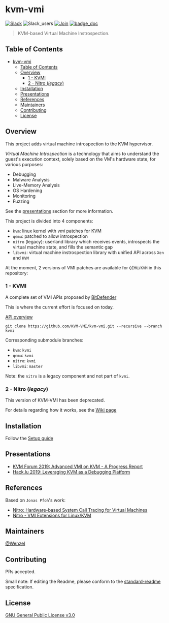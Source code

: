 # kvm-vmi

[![Slack](https://img.shields.io/badge/Slack-KVM--VMI-important)](https://kvm-vmi.slack.com)
![Slack_users](https://kvm-vmi.herokuapp.com/badge.svg)
[![Join](https://img.shields.io/badge/Slack-Join%20KVM--VMI-blue)](https://kvm-vmi.herokuapp.com)
[![badge_doc](https://img.shields.io/badge/-Documentation-green)](https://kvm-vmi.github.io/kvm-vmi/)

> KVM-based Virtual Machine Instrospection.

## Table of Contents

- [kvm-vmi](#kvm-vmi)
  - [Table of Contents](#table-of-contents)
  - [Overview](#overview)
    - [1 - KVMI](#1---kvmi)
    - [2 - Nitro (_legacy_)](#2---nitro-legacy)
  - [Installation](#installation)
  - [Presentations](#presentations)
  - [References](#references)
  - [Maintainers](#maintainers)
  - [Contributing](#contributing)
  - [License](#license)

## Overview

This project adds virtual machine introspection to the KVM hypervisor.

_Virtual Machine Introspection_ is a technology that aims to understand the guest's execution context, solely based on the VM's hardware state, for various purposes:

- Debugging
- Malware Analysis
- Live-Memory Analysis
- OS Hardening
- Monitoring
- Fuzzing

See the [presentations](#presentations) section for more information.

This project is divided into 4 components:
- `kvm`: linux kernel with _vmi_ patches for KVM
- `qemu`: patched to allow introspection
- `nitro` (legacy): userland library which receives events, introspects the virtual
  machine state, and fills the semantic gap
- `libvmi`: virtual machine instrospection library with unified API
  across `Xen` and `KVM`

At the moment, 2 versions of VMI patches are available for `QEMU/KVM`
in this repository:

### 1 - KVMI

A complete set of VMI APIs proposed by [BitDefender](https://www.google.com/search?num=30&ei=fgH_W7mlKM39kwWpm7bQDQ&q=%22Guest+introspection%22+kvm+mailing+list&oq=%22Guest+introspection%22+kvm+mailing+list&gs_l=psy-ab.3...7670.8338..8580...0.0..0.187.187.0j1......0....1..gws-wiz.JoHSDKkCu_0)

This is where the current effort is focused on today.

[API overview](https://github.com/KVM-VMI/kvm/blob/528c2680bec46e9603126eec6506bc5da71d297b/tools/kvm/kvmi/include/kvmi/libkvmi.h)

~~~
git clone https://github.com/KVM-VMI/kvm-vmi.git --recursive --branch kvmi
~~~

Corresponding submodule branches:
- `kvm`: `kvmi`
- `qemu`: `kvmi`
- `nitro`: `kvmi`
- `libvmi`: `master`

Note: the `nitro` is a legacy component and not part of `kvmi`.

### 2 - Nitro (_legacy_)

This version of KVM-VMI has been deprecated.

For details regarding how it works, see the [Wiki page](https://github.com/KVM-VMI/kvm-vmi/wiki/Nitro-details-(legacy))

## Installation

Follow the [Setup guide](https://kvm-vmi.github.io/kvm-vmi/setup.html)

## Presentations

- [KVM Forum 2019: Advanced VMI on KVM - A Progress Report](https://static.sched.com/hosted_files/kvmforum2019/f6/Advanced%20VMI%20on%20KVM%3A%20A%20progress%20Report.pdf)
- [Hack.lu 2019: Leveraging KVM as a Debugging Platform](https://drive.google.com/file/d/1nFoCM62BWKSz2TKhNkrOjVwD8gP51VGK/view?usp=sharing)

## References

Based on `Jonas Pfoh`'s work:
- [Nitro: Hardware-based System Call Tracing for Virtual Machines](https://www.sec.in.tum.de/assets/staff/pfoh/PfohSchneider2011a.pdf)
- [Nitro - VMI Extensions for Linux/KVM](http://nitro.pfoh.net/)

## Maintainers

[@Wenzel](https://github.com/Wenzel)

## Contributing

PRs accepted.

Small note: If editing the Readme, please conform to the [standard-readme](https://github.com/RichardLitt/standard-readme) specification.

## License

[GNU General Public License v3.0](https://github.com/KVM-VMI/kvm-vmi/blob/master/LICENSE)
